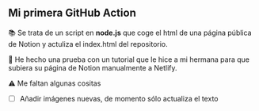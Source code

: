 ## Mi primera GitHub Action

📚 Se trata de un script en **node.js** que coge el html de una página pública de Notion y actuliza el index.html del repositorio. 

🧪 He hecho una prueba con un tutorial que le hice a mi hermana para que subiera su página de Notion manualmente a Netlify.

⚠️ Me faltan algunas cositas 

- [ ]  Añadir imágenes nuevas, de momento sólo actualiza el texto
